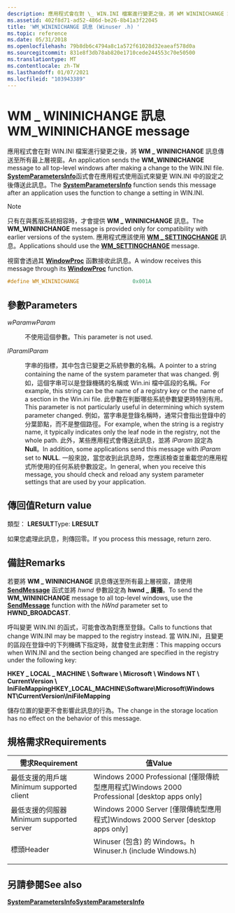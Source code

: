 ```yaml
---
description: 應用程式會在對 \_ WIN.INI 檔案進行變更之後，將 WM WININICHANGE 訊息傳送至所有最上層視窗。 SystemParametersInfo 函式會在應用程式使用函式來變更 WIN.INI 中的設定之後傳送此訊息。
ms.assetid: 402f8d71-ad52-486d-be26-8b41a3f22045
title: 'WM_WININICHANGE 訊息 (Winuser .h) '
ms.topic: reference
ms.date: 05/31/2018
ms.openlocfilehash: 79b8db6c4794a8c1a572f61028d32eaeaf578d0a
ms.sourcegitcommit: 831e8f3db78ab820e1710cede244553c70e50500
ms.translationtype: MT
ms.contentlocale: zh-TW
ms.lasthandoff: 01/07/2021
ms.locfileid: "103943389"
---
```

# <a name="wm_wininichange-message"></a><span data-ttu-id="ec302-104">WM \_ WININICHANGE 訊息</span><span class="sxs-lookup"><span data-stu-id="ec302-104">WM\_WININICHANGE message</span></span>

<span data-ttu-id="ec302-105">應用程式會在對 WIN.INI 檔案進行變更之後，將 **WM \_ WININICHANGE** 訊息傳送至所有最上層視窗。</span><span class="sxs-lookup"><span data-stu-id="ec302-105">An application sends the **WM\_WININICHANGE** message to all top-level windows after making a change to the WIN.INI file.</span></span> <span data-ttu-id="ec302-106">[**SystemParametersInfo**](/windows/win32/api/winuser/nf-winuser-systemparametersinfoa)函式會在應用程式使用函式來變更 WIN.INI 中的設定之後傳送此訊息。</span><span class="sxs-lookup"><span data-stu-id="ec302-106">The [**SystemParametersInfo**](/windows/win32/api/winuser/nf-winuser-systemparametersinfoa) function sends this message after an application uses the function to change a setting in WIN.INI.</span></span>

> [!Note]  
> <span data-ttu-id="ec302-107">只有在與舊版系統相容時，才會提供 **WM \_ WININICHANGE** 訊息。</span><span class="sxs-lookup"><span data-stu-id="ec302-107">The **WM\_WININICHANGE** message is provided only for compatibility with earlier versions of the system.</span></span> <span data-ttu-id="ec302-108">應用程式應該使用 [**WM \_ SETTINGCHANGE**](wm-settingchange.md) 訊息。</span><span class="sxs-lookup"><span data-stu-id="ec302-108">Applications should use the [**WM\_SETTINGCHANGE**](wm-settingchange.md) message.</span></span>

 

<span data-ttu-id="ec302-109">視窗會透過其 [**WindowProc**](/previous-versions/windows/desktop/legacy/ms633573(v=vs.85)) 函數接收此訊息。</span><span class="sxs-lookup"><span data-stu-id="ec302-109">A window receives this message through its [**WindowProc**](/previous-versions/windows/desktop/legacy/ms633573(v=vs.85)) function.</span></span>


```C++
#define WM_WININICHANGE                 0x001A
```



## <a name="parameters"></a><span data-ttu-id="ec302-110">參數</span><span class="sxs-lookup"><span data-stu-id="ec302-110">Parameters</span></span>

<dl> <dt>

<span data-ttu-id="ec302-111">*wParam*</span><span class="sxs-lookup"><span data-stu-id="ec302-111">*wParam*</span></span> 
</dt> <dd>

<span data-ttu-id="ec302-112">不使用這個參數。</span><span class="sxs-lookup"><span data-stu-id="ec302-112">This parameter is not used.</span></span>

</dd> <dt>

<span data-ttu-id="ec302-113">*lParam*</span><span class="sxs-lookup"><span data-stu-id="ec302-113">*lParam*</span></span> 
</dt> <dd>

<span data-ttu-id="ec302-114">字串的指標，其中包含已變更之系統參數的名稱。</span><span class="sxs-lookup"><span data-stu-id="ec302-114">A pointer to a string containing the name of the system parameter that was changed.</span></span> <span data-ttu-id="ec302-115">例如，這個字串可以是登錄機碼的名稱或 Win.ini 檔中區段的名稱。</span><span class="sxs-lookup"><span data-stu-id="ec302-115">For example, this string can be the name of a registry key or the name of a section in the Win.ini file.</span></span> <span data-ttu-id="ec302-116">此參數在判斷哪些系統參數變更時特別有用。</span><span class="sxs-lookup"><span data-stu-id="ec302-116">This parameter is not particularly useful in determining which system parameter changed.</span></span> <span data-ttu-id="ec302-117">例如，當字串是登錄名稱時，通常只會指出登錄中的分葉節點，而不是整個路徑。</span><span class="sxs-lookup"><span data-stu-id="ec302-117">For example, when the string is a registry name, it typically indicates only the leaf node in the registry, not the whole path.</span></span> <span data-ttu-id="ec302-118">此外，某些應用程式會傳送此訊息，並將 *lParam* 設定為 **Null**。</span><span class="sxs-lookup"><span data-stu-id="ec302-118">In addition, some applications send this message with *lParam* set to **NULL**.</span></span> <span data-ttu-id="ec302-119">一般來說，當您收到此訊息時，您應該檢查並重載您的應用程式所使用的任何系統參數設定。</span><span class="sxs-lookup"><span data-stu-id="ec302-119">In general, when you receive this message, you should check and reload any system parameter settings that are used by your application.</span></span>

</dd> </dl>

## <a name="return-value"></a><span data-ttu-id="ec302-120">傳回值</span><span class="sxs-lookup"><span data-stu-id="ec302-120">Return value</span></span>

<span data-ttu-id="ec302-121">類型： **LRESULT**</span><span class="sxs-lookup"><span data-stu-id="ec302-121">Type: **LRESULT**</span></span>

<span data-ttu-id="ec302-122">如果您處理此訊息，則傳回零。</span><span class="sxs-lookup"><span data-stu-id="ec302-122">If you process this message, return zero.</span></span>

## <a name="remarks"></a><span data-ttu-id="ec302-123">備註</span><span class="sxs-lookup"><span data-stu-id="ec302-123">Remarks</span></span>

<span data-ttu-id="ec302-124">若要將 **WM \_ WININICHANGE** 訊息傳送至所有最上層視窗，請使用 [**SendMessage**](/windows/win32/api/winuser/nf-winuser-sendmessage) 函式並將 *hwnd* 參數設定為 **hwnd \_ 廣播**。</span><span class="sxs-lookup"><span data-stu-id="ec302-124">To send the **WM\_WININICHANGE** message to all top-level windows, use the [**SendMessage**](/windows/win32/api/winuser/nf-winuser-sendmessage) function with the *hWnd* parameter set to **HWND\_BROADCAST**.</span></span>

<span data-ttu-id="ec302-125">呼叫變更 WIN.INI 的函式，可能會改為對應至登錄。</span><span class="sxs-lookup"><span data-stu-id="ec302-125">Calls to functions that change WIN.INI may be mapped to the registry instead.</span></span> <span data-ttu-id="ec302-126">當 WIN.INI，且變更的區段在登錄中的下列機碼下指定時，就會發生此對應：</span><span class="sxs-lookup"><span data-stu-id="ec302-126">This mapping occurs when WIN.INI and the section being changed are specified in the registry under the following key:</span></span>

<span data-ttu-id="ec302-127">**HKEY \_ LOCAL \_ MACHINE \\ Software \\ Microsoft \\ Windows NT \\ CurrentVersion \\ IniFileMapping**</span><span class="sxs-lookup"><span data-stu-id="ec302-127">**HKEY\_LOCAL\_MACHINE\\Software\\Microsoft\\Windows NT\\CurrentVersion\\IniFileMapping**</span></span>

<span data-ttu-id="ec302-128">儲存位置的變更不會影響此訊息的行為。</span><span class="sxs-lookup"><span data-stu-id="ec302-128">The change in the storage location has no effect on the behavior of this message.</span></span>

## <a name="requirements"></a><span data-ttu-id="ec302-129">規格需求</span><span class="sxs-lookup"><span data-stu-id="ec302-129">Requirements</span></span>



| <span data-ttu-id="ec302-130">需求</span><span class="sxs-lookup"><span data-stu-id="ec302-130">Requirement</span></span> | <span data-ttu-id="ec302-131">值</span><span class="sxs-lookup"><span data-stu-id="ec302-131">Value</span></span> |
|-------------------------------------|----------------------------------------------------------------------------------------------------------|
| <span data-ttu-id="ec302-132">最低支援的用戶端</span><span class="sxs-lookup"><span data-stu-id="ec302-132">Minimum supported client</span></span><br/> | <span data-ttu-id="ec302-133">Windows 2000 Professional \[僅限傳統型應用程式\]</span><span class="sxs-lookup"><span data-stu-id="ec302-133">Windows 2000 Professional \[desktop apps only\]</span></span><br/>                                               |
| <span data-ttu-id="ec302-134">最低支援的伺服器</span><span class="sxs-lookup"><span data-stu-id="ec302-134">Minimum supported server</span></span><br/> | <span data-ttu-id="ec302-135">Windows 2000 Server \[僅限傳統型應用程式\]</span><span class="sxs-lookup"><span data-stu-id="ec302-135">Windows 2000 Server \[desktop apps only\]</span></span><br/>                                                     |
| <span data-ttu-id="ec302-136">標頭</span><span class="sxs-lookup"><span data-stu-id="ec302-136">Header</span></span><br/>                   | <dl> <span data-ttu-id="ec302-137"><dt>Winuser (包含) 的 Windows。h </dt></span><span class="sxs-lookup"><span data-stu-id="ec302-137"><dt>Winuser.h (include Windows.h)</dt></span></span> </dl> |



## <a name="see-also"></a><span data-ttu-id="ec302-138">另請參閱</span><span class="sxs-lookup"><span data-stu-id="ec302-138">See also</span></span>

<dl> <dt>

[<span data-ttu-id="ec302-139">**SystemParametersInfo**</span><span class="sxs-lookup"><span data-stu-id="ec302-139">**SystemParametersInfo**</span></span>](/windows/win32/api/winuser/nf-winuser-systemparametersinfoa)
</dt> </dl>

 

 
